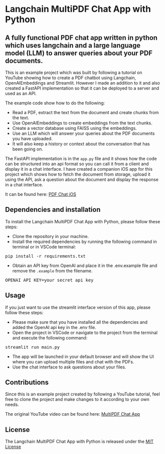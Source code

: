 # Langchain MultiPDF Chat App with Python

## A fully functional PDF chat app written in python which uses langchain and a large language model (LLM) to answer queries about your PDF documents.

This is an example project which was built by following a tutorial on YouTube showing how to create a PDF chatbot using Langchain, OpenAIEmbeddings and Streamlit.
However I made an addition to it and also created a FastAPI implementation so that it can be deployed to a server and used as an API.

The example code show how to do the following:

* Read a PDF, extract the text from the document and create chunks from the text.
* Use OpenAIEmbeddings to create embeddings from the text chunks.
* Create a vector database using FAISS using the embeddings.
* Use an LLM which will answer your queries about the PDF documents you have uploaded.
* It will also keep a history or context about the conversation that has been going on.

The FastAPI implementation is in the `app.py` file and it shows how the code can be structured into an api format so you can call it from a client and display it in a chat interface.
I have created a companion iOS app for this project which shows how to fetch the document from storage, upload it using the API, ask a question about the document and display the
response in a chat interface.

It can be found here: [PDF Chat iOS](https://github.com/Shayanzahid/PDF-Chat-iOS)

## Dependencies and installation

To install the Langchain MultiPDF Chat App with Python, please follow these steps:

* Clone the repository in your machine.
* Install the required dependencies by running the following command in terminal or in VSCode terminal:
<pre>pip install -r requirements.txt</pre>
* Obtain an API key from OpenAI and place it in the .env.example file and remove the `.example` from the filename.
<pre>OPENAI_API_KEY=your_secret_api_key</pre>

## Usage

If you just want to use the streamlit interface version of this app, please follow these steps:

* Please make sure that you have installed all the dependencies and added the OpenAI api key in the .env file.
* Open the project in VSCode or navigate to the project from the terminal and execute the following command:
<pre>streamlit run main.py</pre>
* The app will be launched in your default browser and will show the UI where you can upload multiple files and chat with the PDFs.
* Use the chat interface to ask questions about your files.

## Contributions

Since this is an example project created by following a YouTube tutorial, feel free to clone the project and make changes to it according to your own needs.

The original YouTube video can be found here: [MultiPDF Chat App](https://youtu.be/dXxQ0LR-3Hg)

## License

The Langchain MultiPDF Chat App with Python is released under the [MIT License](https://opensource.org/licenses/MIT)

